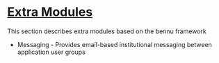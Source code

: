 # [Extra Modules](./extra-modules.md)

This section describes extra modules based on the bennu framework

+ Messaging - Provides email-based institutional messaging between application user groups